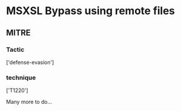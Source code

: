 # MSXSL Bypass using remote files

## MITRE

### Tactic
['defense-evasion']

### technique
['T1220']

Many more to do...
